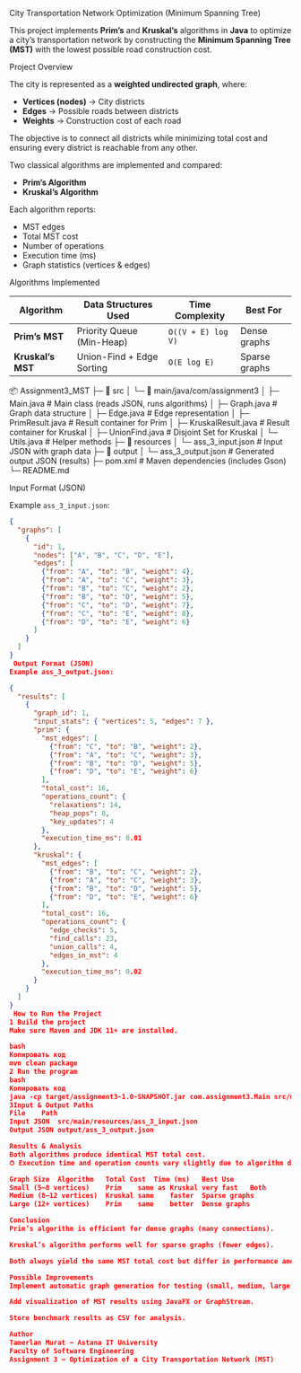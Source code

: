  City Transportation Network Optimization (Minimum Spanning Tree)

This project implements **Prim’s** and **Kruskal’s** algorithms in **Java** to optimize a city’s transportation network by constructing the **Minimum Spanning Tree (MST)** with the lowest possible road construction cost.

Project Overview

The city is represented as a **weighted undirected graph**, where:
- **Vertices (nodes)** → City districts  
- **Edges** → Possible roads between districts  
- **Weights** → Construction cost of each road  

The objective is to connect all districts while minimizing total cost and ensuring every district is reachable from any other.

Two classical algorithms are implemented and compared:
- **Prim’s Algorithm**
- **Kruskal’s Algorithm**

Each algorithm reports:
- MST edges
- Total MST cost
- Number of operations
- Execution time (ms)
- Graph statistics (vertices & edges)


Algorithms Implemented

| Algorithm | Data Structures Used | Time Complexity | Best For |
|------------|----------------------|-----------------|-----------|
| **Prim’s MST** | Priority Queue (Min-Heap) | `O((V + E) log V)` | Dense graphs |
| **Kruskal’s MST** | Union-Find + Edge Sorting | `O(E log E)` | Sparse graphs |

📦 Assignment3_MST
├─ 📂 src
│ └─ 📂 main/java/com/assignment3
│ ├─ Main.java # Main class (reads JSON, runs algorithms)
│ ├─ Graph.java # Graph data structure
│ ├─ Edge.java # Edge representation
│ ├─ PrimResult.java # Result container for Prim
│ ├─ KruskalResult.java # Result container for Kruskal
│ ├─ UnionFind.java # Disjoint Set for Kruskal
│ └─ Utils.java # Helper methods
├─ 📂 resources
│ └─ ass_3_input.json # Input JSON with graph data
├─ 📂 output
│ └─ ass_3_output.json # Generated output JSON (results)
├─ pom.xml # Maven dependencies (includes Gson)
└─ README.md

Input Format (JSON)

Example `ass_3_input.json`:

```json
{
  "graphs": [
    {
      "id": 1,
      "nodes": ["A", "B", "C", "D", "E"],
      "edges": [
        {"from": "A", "to": "B", "weight": 4},
        {"from": "A", "to": "C", "weight": 3},
        {"from": "B", "to": "C", "weight": 2},
        {"from": "B", "to": "D", "weight": 5},
        {"from": "C", "to": "D", "weight": 7},
        {"from": "C", "to": "E", "weight": 8},
        {"from": "D", "to": "E", "weight": 6}
      ]
    }
  ]
}
 Output Format (JSON)
Example ass_3_output.json:

{
  "results": [
    {
      "graph_id": 1,
      "input_stats": { "vertices": 5, "edges": 7 },
      "prim": {
        "mst_edges": [
          {"from": "C", "to": "B", "weight": 2},
          {"from": "A", "to": "C", "weight": 3},
          {"from": "B", "to": "D", "weight": 5},
          {"from": "D", "to": "E", "weight": 6}
        ],
        "total_cost": 16,
        "operations_count": {
          "relaxations": 14,
          "heap_pops": 8,
          "key_updates": 4
        },
        "execution_time_ms": 0.01
      },
      "kruskal": {
        "mst_edges": [
          {"from": "B", "to": "C", "weight": 2},
          {"from": "A", "to": "C", "weight": 3},
          {"from": "B", "to": "D", "weight": 5},
          {"from": "D", "to": "E", "weight": 6}
        ],
        "total_cost": 16,
        "operations_count": {
          "edge_checks": 5,
          "find_calls": 23,
          "union_calls": 4,
          "edges_in_mst": 4
        },
        "execution_time_ms": 0.02
      }
    }
  ]
}
 How to Run the Project
1️ Build the project
Make sure Maven and JDK 11+ are installed.

bash
Копировать код
mvn clean package
2️ Run the program
bash
Копировать код
java -cp target/assignment3-1.0-SNAPSHOT.jar com.assignment3.Main src/main/resources/ass_3_input.json output/ass_3_output.json
3️Input & Output Paths
File	Path
Input JSON	src/main/resources/ass_3_input.json
Output JSON	output/ass_3_output.json

Results & Analysis
Both algorithms produce identical MST total cost.
⏱ Execution time and operation counts vary slightly due to algorithm design.

Graph Size	Algorithm	Total Cost	Time (ms)	Best Use
Small (5–8 vertices)	Prim	same as Kruskal	very fast	Both
Medium (8–12 vertices)	Kruskal	same	faster	Sparse graphs
Large (12+ vertices)	Prim	same	better	Dense graphs

Conclusion
Prim’s algorithm is efficient for dense graphs (many connections).

Kruskal’s algorithm performs well for sparse graphs (fewer edges).

Both always yield the same MST total cost but differ in performance and operation count.

Possible Improvements
Implement automatic graph generation for testing (small, medium, large).

Add visualization of MST results using JavaFX or GraphStream.

Store benchmark results as CSV for analysis.

Author
Tamerlan Murat — Astana IT University
Faculty of Software Engineering
Assignment 3 — Optimization of a City Transportation Network (MST)

